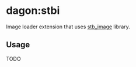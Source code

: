 # dagon:stbi

Image loader extension that uses [stb_image](https://github.com/nothings/stb/blob/master/stb_image.h) library.

## Usage
TODO
